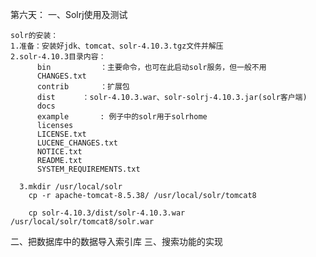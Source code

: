 第六天：
一、Solrj使用及测试

    solr的安装：
    1.准备：安装好jdk、tomcat、solr-4.10.3.tgz文件并解压
    2.solr-4.10.3目录内容：
          bin			：主要命令，也可在此启动solr服务，但一般不用
          CHANGES.txt
          contrib		：扩展包
          dist		：solr-4.10.3.war、solr-solrj-4.10.3.jar(solr客户端)
          docs
          example		: 例子中的solr用于solrhome
          licenses
          LICENSE.txt
          LUCENE_CHANGES.txt
          NOTICE.txt
          README.txt
          SYSTEM_REQUIREMENTS.txt

      3.mkdir /usr/local/solr
        cp -r apache-tomcat-8.5.38/ /usr/local/solr/tomcat8

        cp solr-4.10.3/dist/solr-4.10.3.war /usr/local/solr/tomcat8/solr.war  


二、把数据库中的数据导入索引库
三、搜索功能的实现
